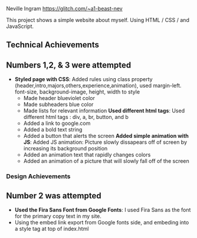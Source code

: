 Neville Ingram
https://glitch.com/~a1-beast-nev

This project shows a simple website about myself. Using HTML / CSS / and JavaScript.

## Technical Achievements

## Numbers 1,2, & 3 were attempted

- **Styled page with CSS**: Added rules using class property (header,intro,majors,others,experience,animation), used margin-left. font-size, background-image, height, width to style
  - Made header blueviolet color
  - Made subheaders blue color
  - Made lists for relevant information
    **Used different html tags**: Used different html tags : div, a, br, button, and b
  - Added a link to google.com
  - Added a bold text string
  - Added a button that alerts the screen
    **Added simple animation with JS**: Added JS animation: Picture slowly dissapears off of screen by increasing its background position
  - Added an animation text that rapidly changes colors
  - Added an animation of a picture that will slowly fall off of the screen

### Design Achievements

## Number 2 was attempted

- **Used the Fira Sans Font from Google Fonts**: I used Fira Sans as the font for the primary copy text in my site.
- Using the embed link export from Google fonts side, and embeding into a style tag at top of index.html
